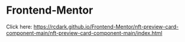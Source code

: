 # Frontend-Mentor

Click here: https://rcdark.github.io/Frontend-Mentor/nft-preview-card-component-main/nft-preview-card-component-main/index.html
